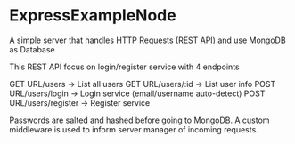 # ExpressExampleNode

A simple server that handles HTTP Requests (REST API)
and use MongoDB as Database


This REST API focus on login/register service with 4 endpoints

GET URL/users -> List all users
GET URL/users/:id -> List user info
POST URL/users/login -> Login service (email/username auto-detect)
POST URL/users/register -> Register service

Passwords are salted and hashed before going to MongoDB.
A custom middleware is used to inform server manager of incoming requests.

